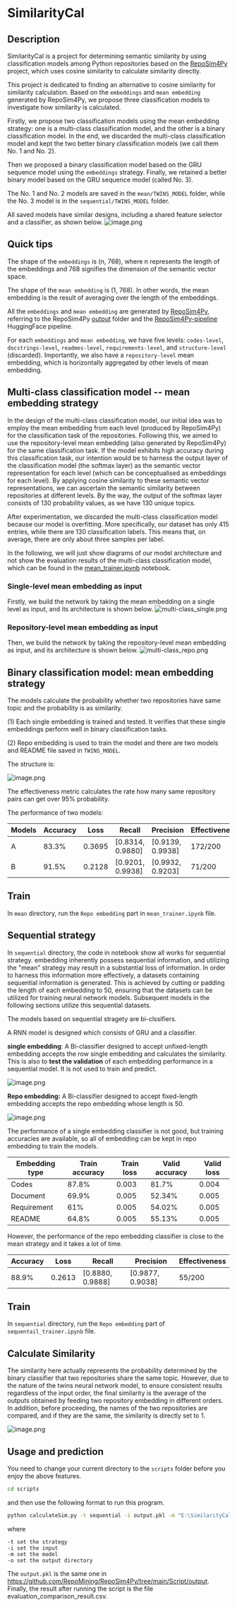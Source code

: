 # SimilarityCal
## Description
SimilarityCal is a project for determining semantic similarity by using classification models among Python repositories based on the [RepoSim4Py](https://github.com/RepoMining/RepoSim4Py) project, which uses cosine similarity to calculate similarity directly.

This project is dedicated to finding an alternative to cosine similarity for similarity calculation. Based on the ```embeddings``` and ```mean embedding``` generated by RepoSim4Py, we propose three classification models to investigate how similarity is calculated.

Firstly, we propose two classification models using the mean embedding strategy: one is a multi-class classification model, and the other is a binary classification model. In the end, we discarded the multi-class classification model and kept the two better binary classification models (we call them No. 1 and No. 2).

Then we proposed a binary classification model based on the GRU sequence model using the ```embeddings``` strategy. Finally, we retained a better binary model based on the GRU sequence model (called No. 3).

The No. 1 and No. 2 models are saved in the ```mean/TWINS_MODEL``` folder, while the No. 3 model is in the ```sequential/TWINS_MODEL``` folder.

All saved models have similar designs, including a shared feature selector and a classifier, as shown below.
![image.png](./assets/image.png)

## Quick tips
The shape of the ```embeddings``` is (n, 768), where n represents the length of the embeddings and 768 signifies the dimension of the semantic vector space.

The shape of the ```mean embedding``` is (1, 768). In other words, the mean embedding is the result of averaging over the length of the embeddings.

All the ```embeddings``` and ```mean embedding``` are generated by [RepoSim4Py](https://github.com/RepoMining/RepoSim4Py), referring to the RepoSim4Py [output](https://github.com/RepoMining/RepoSim4Py/tree/main/Script/output) folder and the [RepoSim4Py-pipeline](https://huggingface.co/Henry65/RepoSim4Py) HuggingFace pipeline.

For each ```embeddings``` and ```mean embedding```, we have five levels: ```codes-level```, ```docstrings-level```, ```readmes-level```, ```requirements-level```, and ```structure-level``` (discarded). Importantly, we also have a ```repository-level``` mean embedding, which is horizontally aggregated by other levels of mean embedding.

## Multi-class classification model -- mean embedding strategy

In the design of the multi-class classification model, our initial idea was to employ the mean embedding from each level (produced by RepoSim4Py) for the classification task of the repositories. Following this, we aimed to use the repository-level mean embedding (also generated by RepoSim4Py) for the same classification task. If the model exhibits high accuracy during this classification task, our intention would be to harness the output layer of the classification model (the softmax layer) as the semantic vector representation for each level (which can be conceptualised as embeddings for each level). By applying cosine similarity to these semantic vector representations, we can ascertain the semantic similarity between repositories at different levels. By the way, the output of the softmax layer consists of 130 probability values, as we have 130 unique topics.

After experimentation, we discarded the multi-class classification model because our model is overfitting. More specifically, our dataset has only 415 entries, while there are 130 classification labels. This means that, on average, there are only about three samples per label.

In the following, we will just show diagrams of our model architecture and not show the evaluation results of the multi-class classification model, which can be found in the [mean_trainer.ipynb](https://github.com/RepoMining/SimilarityCal/blob/main/mean/mean_trainer.ipynb) notebook.

### Single-level mean embedding as input
Firstly, we build the network by taking the mean embedding on a single level as input, and its architecture is shown below.
![multi-class_single.png](./assets/multi-class_single.png)

### Repository-level mean embedding as input
Then, we build the network by taking the repository-level mean embedding as input, and its architecture is shown below.
![multi-class_repo.png](./assets/multi-class_repo.png)

## Binary classification model: mean embedding strategy

The models calculate the probability whether two repositories have same topic and the probability is as similarity.

(1) Each single embedding is trained and tested. It verifies that these single embeddings perform well in binary classification tasks.

(2) Repo embedding is used to train the model and there are two models and README file saved in ```TWINS_MODEL```.

The structure is:

![image.png](./assets/1691747644437-image.png)

The effectiveness metric calculates the rate how many same repository pairs can get over 95% probability.

The performance of two models:


| Models | Accuracy | Loss   | Recall           | Precision        | Effectiveness |
| -------- | ---------- | -------- | ------------------ | ------------------ | --------------- |
| A | 83.3%    | 0.3695 | [0.8314, 0.9880] | [0.9139, 0.9938] | 172/200       |
| B | 91.5%    | 0.2128 | [0.9201, 0.9938] | [0.9932, 0.9203] | 71/200        |


## Train
In ```mean``` directory, run the ```Repo embedding``` part in ```mean_trainer.ipynb``` file.


## Sequential strategy

In ```sequential``` directory, the code in notebook show all works for sequential strategy. embedding inherently possess sequential information, and utilizing the "mean" strategy may result in a substantial loss of information. In order to harness this information more effectively, a datasets containing sequential information is generated. This is achieved by cutting or padding the length of each embedding to 50, ensuring that the datasets can be utilized for training neural network models. Subsequent models in the following sections utilize this sequential datasets.

The models based on sequential stragety are bi-clssifiers.

A RNN model is designed which consists of GRU and a classifier.


**single embedding**: A Bi-classifier designed to accept unfixed-length embedding accepts the row single embedding and calculates the similarity. This is also to **test the validation** of each embedding performance in a sequential model. It is not used to train and predict.

![image.png](./assets/1691748118022-image.png)


**Repo embedding:** A Bi-classifier designed to accept fixed-length embedding accepts the repo embedding whose length is 50.

![image.png](./assets/1691748188851-image.png)


The performance of a single embedding classifier is not good, but training accuracies are available, so all of embedding can be kept in repo embedding to train the models.


| Embedding type | Train accuracy | Train loss | Valid accuracy | Valid loss |
|----------------|----------------| ------------ |----------------| ------------ |
| Codes          | 87.8%          | 0.003      | 81.7%          | 0.004      |
| Document       | 69.9%          | 0.005      | 52.34%         | 0.005      |
| Requirement    | 61%            | 0.005      | 54.02%         | 0.005      |
| README         | 64.8%          | 0.005      | 55.13%         | 0.005      |


However, the performance of the repo embedding classifier is close to the mean strategy and it takes a lot of time.


| Accuracy | Loss   | Recall           | Precision        | Effectiveness |
| ---------- | -------- |------------------| ------------------ | --------------- |
| 88.9%    | 0.2613 | [0.8880, 0.9888] | [0.9877, 0.9038] | 55/200        |


## Train
In ```sequential``` directory, run the ```Repo embedding``` part of ```sequentail_trainer.ipynb``` file.


## Calculate Similarity

The similarity here actually represents the probability determined by the binary classifier that two repositories share the same topic. However, due to the nature of the twins neural network model, to ensure consistent results regardless of the input order, the final similarity is the average of the outputs obtained by feeding two repository embedding in different orders. In addition, before proceeding, the names of the two repositories are compared, and if they are the same, the similarity is directly set to 1.

![image.png](./assets/1691748353138-image.png)

## Usage and prediction
You need to change your current directory to the ```scripts``` folder before you enjoy the above features.
```bash
cd scripts
```
and then use the following format to run this program.
```bash
python calculateSim.py -t sequential -i output.pkl -m "E:\SimilarityCal\sequential\TWINS_MODEL\Best_Param_2023-07-24 16-54-35.596111.pt" -o sequential
```
where
```
-t set the strategy
-i set the input
-m set the model
-o set the output directory
```
The ```output.pkl``` is the same one in https://github.com/RepoMining/RepoSim4Py/tree/main/Script/output.
Finally, the result after running the script is the file evaluation_comparison_result.csv.
